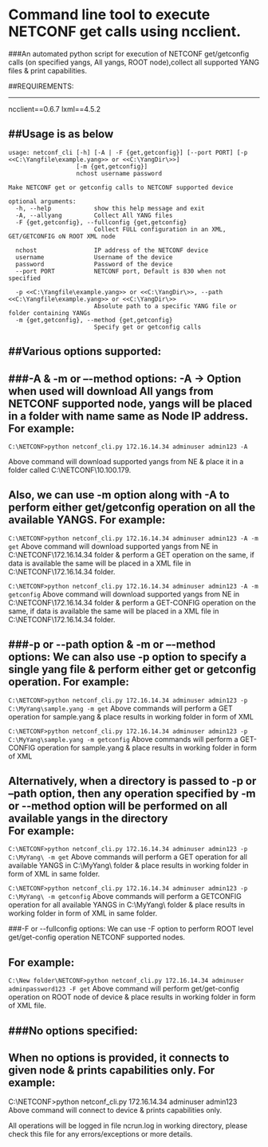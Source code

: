 # Command line tool to execute NETCONF get calls using ncclient. 

###An automated python script for execution of NETCONF get/getconfig calls (on specified yangs, All yangs, ROOT node),collect all supported YANG files & print capabilities.

##REQUIREMENTS:
***
ncclient==0.6.7
lxml==4.5.2

##Usage is as below
---
```>python netconf_cli.py -h
usage: netconf_cli [-h] [-A | -F {get,getconfig}] [--port PORT] [-p <<C:\Yangfile\example.yang>> or <<C:\YangDir\>>]
                   [-m {get,getconfig}]
                   nchost username password

Make NETCONF get or getconfig calls to NETCONF supported device

optional arguments:
  -h, --help            show this help message and exit
  -A, --allyang         Collect All YANG files
  -F {get,getconfig}, --fullconfig {get,getconfig}
                        Collect FULL configuration in an XML, GET/GETCONFIG oN ROOT XML node

  nchost                IP address of the NETCONF device
  username              Username of the device
  password              Password of the device
  --port PORT           NETCONF port, Default is 830 when not specified

  -p <<C:\Yangfile\example.yang>> or <<C:\YangDir\>>, --path <<C:\Yangfile\example.yang>> or <<C:\YangDir\>>
                        Absolute path to a specific YANG file or folder containing YANGs
  -m {get,getconfig}, --method {get,getconfig}
                        Specify get or getconfig calls
 ```
 
 ##Various options supported:
 ---

###-A & -m or –-method options:
-A -> Option when used will download All yangs from NETCONF supported node, yangs will be placed in a folder with name same as Node IP address.
For example:
---
```C:\NETCONF>python netconf_cli.py 172.16.14.34 adminuser admin123 -A```

Above command will download supported yangs from NE & place it in a folder called C:\NETCONF\10.100.179.	

Also, we can use -m option along with -A to perform either get/getconfig operation on all the available YANGS.
For example: 
---
```C:\NETCONF>python netconf_cli.py 172.16.14.34 adminuser admin123 -A -m get```
Above command will download supported yangs from NE in C:\NETCONF\172.16.14.34 folder & perform a GET operation on the same, if data is available the same will be placed in a XML file in C:\NETCONF\172.16.14.34 folder.

```C:\NETCONF>python netconf_cli.py 172.16.14.34 adminuser admin123 -A -m getconfig```
Above command will download supported yangs from NE in C:\NETCONF\172.16.14.34 folder & perform a GET-CONFIG operation on the same, if data is available the same will be placed in a XML file in C:\NETCONF\172.16.14.34 folder.

###-p or --path option & -m or –-method options:
We can also use -p option to specify a single yang file & perform either get or getconfig operation.
For example:
---
```C:\NETCONF>python netconf_cli.py 172.16.14.34 adminuser admin123 -p C:\MyYang\sample.yang -m get```
Above commands will perform a GET operation for sample.yang & place results in working folder in form of XML

```C:\NETCONF>python netconf_cli.py 172.16.14.34 adminuser admin123 -p C:\MyYang\sample.yang -m getconfig```
Above commands will perform a GET-CONFIG operation for sample.yang & place results in working folder in form of XML

Alternatively, when a directory is passed to -p or –path option, then any operation specified by -m or --method option will be performed on all available yangs in the directory  
For example:
---
 ```C:\NETCONF>python netconf_cli.py 172.16.14.34 adminuser admin123 -p C:\MyYang\ -m get```
Above commands will perform a GET operation for all available YANGS in C:\MyYang\ folder & place results in working folder in form of XML in same folder.

 ```C:\NETCONF>python netconf_cli.py 172.16.14.34 adminuser admin123 -p C:\MyYang\ -m getconfig```
Above commands will perform a GETCONFIG operation for all available YANGS in C:\MyYang\ folder & place results in working folder in form of XML in same folder.

###-F or --fullconfig options:
We can use -F option to perform ROOT level get/get-config operation NETCONF supported nodes.

For example:
---
```C:\New folder\NETCONF>python netconf_cli.py 172.16.14.34 adminuser adminpassword123 -F get```
Above command will perform get/get-config operation on ROOT node of device & place results in working folder in form of XML file.

###No options specified:
---
When no options is provided, it connects to given node & prints capabilities only.
For example:
---
C:\NETCONF>python netconf_cli.py 172.16.14.34 adminuser admin123
Above command will connect to device & prints capabilities only.

All operations will be logged in file ncrun.log in working directory, please check this file for any errors/exceptions or more details.
